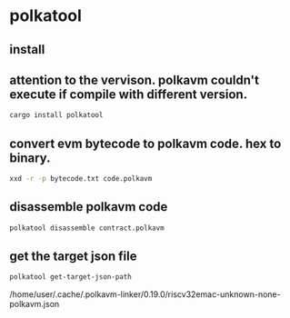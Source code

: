 # polkatool

## install

## attention to the vervison. polkavm couldn't execute if compile with different version.

```bash
cargo install polkatool
```

## convert evm bytecode to polkavm code. hex to binary.

```bash
xxd -r -p bytecode.txt code.polkavm
```

## disassemble polkavm code

```bash
polkatool disassemble contract.polkavm
```

## get the target json file

```bash
polkatool get-target-json-path
```

/home/user/.cache/.polkavm-linker/0.19.0/riscv32emac-unknown-none-polkavm.json
